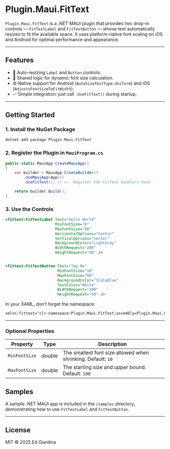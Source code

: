 # Plugin.Maui.FitText

`Plugin.Maui.FitText` is a .NET MAUI plugin that provides two drop-in controls — `FitTextLabel` and `FitTextButton` — whose text automatically resizes to fit the available space. It uses platform-native font scaling on iOS and Android for optimal performance and appearance.

---

## Features

- 📏 Auto-resizing `Label` and `Button` controls.
- 🧠 Shared logic for dynamic font size calculation.
- ⚙️ Native support for Android (`AutoSizeTextType.Uniform`) and iOS (`AdjustsFontSizeToFitWidth`).
- ✅ Simple integration: just call `.UseFitText()` during startup.

---

## Getting Started

### 1. Install the NuGet Package

```bash
dotnet add package Plugin.Maui.FitText
```

### 2. Register the Plugin in `MauiProgram.cs`

```csharp
public static MauiApp CreateMauiApp()
{
    var builder = MauiApp.CreateBuilder()
        .UseMauiApp<App>()
        .UseFitText(); // <-- Register the FitText handlers here

    return builder.Build();
}
```

### 3. Use the Controls

```xml
<fittext:FitTextLabel Text="Hello World"
                      MinFontSize="8"
                      MaxFontSize="80"
                      HorizontalOptions="Center"
                      VerticalOptions="Center"
                      BackgroundColor="LightGray"
                      WidthRequest="200"
                      HeightRequest="50" />


<fittext:FitTextButton Text="Tap Me"
                       MinFontSize="10"
                       MaxFontSize="60"
                       BackgroundColor="SlateBlue"
                       TextColor="White"
                       WidthRequest="200"
                       HeightRequest="50" />
```

In your XAML, don't forget the namespace:

```xml
xmlns:fittext="clr-namespace:Plugin.Maui.FitText;assembly=Plugin.Maui.FitText"
```

---

### Optional Properties

| Property       | Type   | Description                                                  |
|----------------|--------|--------------------------------------------------------------|
| `MinFontSize`  | double | The smallest font size allowed when shrinking. Default: `10` |
| `MaxFontSize`  | double | The starting size and upper bound. Default: `100`            |


## Samples

A sample .NET MAUI app is included in the `/samples` directory, demonstrating how to use `FitTextLabel` and `FitTextButton`.

---

## License

MIT © 2025 Ed Giardina
